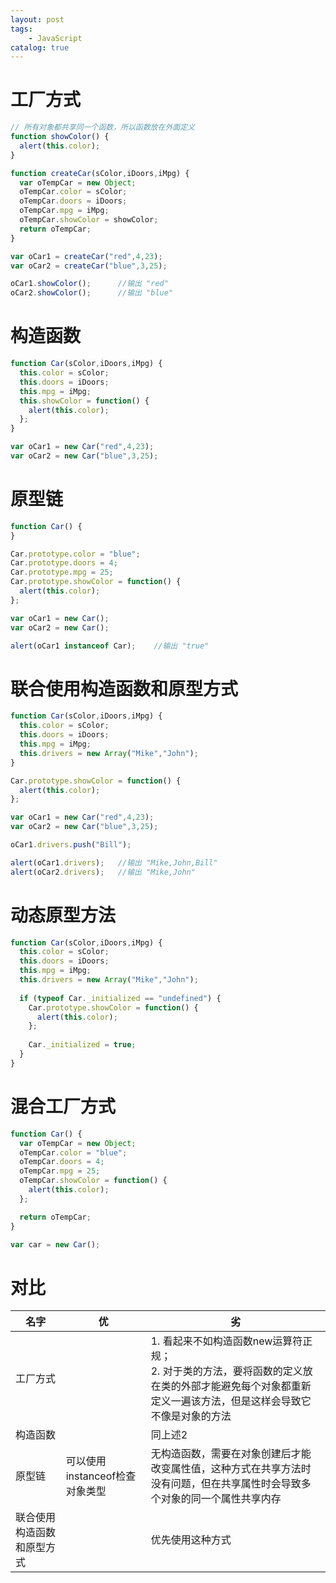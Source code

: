 ```yaml
---
layout: post
tags: 
    - JavaScript
catalog: true
---
```



# 工厂方式
``` javascript
// 所有对象都共享同一个函数，所以函数放在外面定义
function showColor() {
  alert(this.color);
}

function createCar(sColor,iDoors,iMpg) {
  var oTempCar = new Object;
  oTempCar.color = sColor;
  oTempCar.doors = iDoors;
  oTempCar.mpg = iMpg;
  oTempCar.showColor = showColor;
  return oTempCar;
}

var oCar1 = createCar("red",4,23);
var oCar2 = createCar("blue",3,25);

oCar1.showColor();		//输出 "red"
oCar2.showColor();		//输出 "blue"
```

# 构造函数
``` javascript
function Car(sColor,iDoors,iMpg) {
  this.color = sColor;
  this.doors = iDoors;
  this.mpg = iMpg;
  this.showColor = function() {
    alert(this.color);
  };
}

var oCar1 = new Car("red",4,23);
var oCar2 = new Car("blue",3,25);
```

# 原型链
``` javascript
function Car() {
}

Car.prototype.color = "blue";
Car.prototype.doors = 4;
Car.prototype.mpg = 25;
Car.prototype.showColor = function() {
  alert(this.color);
};

var oCar1 = new Car();
var oCar2 = new Car();

alert(oCar1 instanceof Car);	//输出 "true"
```

# 联合使用构造函数和原型方式
``` javascript
function Car(sColor,iDoors,iMpg) {
  this.color = sColor;
  this.doors = iDoors;
  this.mpg = iMpg;
  this.drivers = new Array("Mike","John");
}

Car.prototype.showColor = function() {
  alert(this.color);
};

var oCar1 = new Car("red",4,23);
var oCar2 = new Car("blue",3,25);

oCar1.drivers.push("Bill");

alert(oCar1.drivers);	//输出 "Mike,John,Bill"
alert(oCar2.drivers);	//输出 "Mike,John"
```

# 动态原型方法
``` javascript
function Car(sColor,iDoors,iMpg) {
  this.color = sColor;
  this.doors = iDoors;
  this.mpg = iMpg;
  this.drivers = new Array("Mike","John");
  
  if (typeof Car._initialized == "undefined") {
    Car.prototype.showColor = function() {
      alert(this.color);
    };
	
    Car._initialized = true;
  }
}
```

# 混合工厂方式
``` javascript
function Car() {
  var oTempCar = new Object;
  oTempCar.color = "blue";
  oTempCar.doors = 4;
  oTempCar.mpg = 25;
  oTempCar.showColor = function() {
    alert(this.color);
  };

  return oTempCar;
}

var car = new Car();
```

# 对比
| 名字                       | 优                             | 劣                                                                                                                                                        |
| -------------------------- | ------------------------------ | --------------------------------------------------------------------------------------------------------------------------------------------------------- |
| 工厂方式                   |                                | 1. 看起来不如构造函数new运算符正规；<br>2. 对于类的方法，要将函数的定义放在类的外部才能避免每个对象都重新定义一遍该方法，但是这样会导致它不像是对象的方法 |
| 构造函数                   |                                | 同上述2                                                                                                                                                   |
| 原型链                     | 可以使用instanceof检查对象类型 | 无构造函数，需要在对象创建后才能改变属性值，这种方式在共享方法时没有问题，但在共享属性时会导致多个对象的同一个属性共享内存                                |
| 联合使用构造函数和原型方式 |                                | 优先使用这种方式                                                                                                                                          |